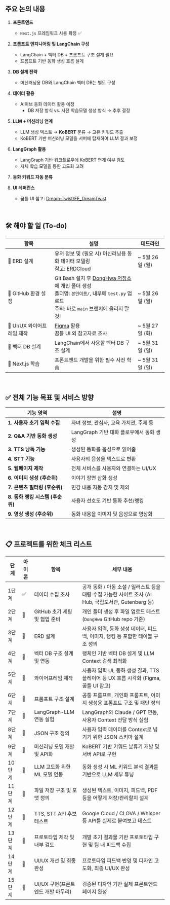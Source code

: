## 주요 논의 내용

1. **프론트엔드**  
   - `Next.js` 프레임워크 사용 확정 ✅ 

2. **프롬프트 엔지니어링 및 LangChain 구성**  
   - LangChain + 벡터 DB + 프롬프트 구조 설계 필요  
   - 프롬프트 기반 동화 생성 흐름 설계

3. **DB 설계 전략**  
   - 머신러닝용 DB와 LangChain 벡터 DB는 별도 구성

4. **데이터 활용**  
   - AI허브 동화 데이터 활용 예정  
     - DB 저장 방식 vs. 사전 학습모델 생성 방식 → 추후 결정

5. **LLM + 머신러닝 연계**  
   - LLM 생성 텍스트 → **KoBERT** 분류 → 고유 키워드 추출  
   - KoBERT 기반 머신러닝 모델을 서버에 탑재하여 LLM 결과 보정

6. **LangGraph 활용**  
   - LangGraph 기반 워크플로우에 KoBERT 연계 여부 검토  
   - 자체 학습 모델을 통한 고도화 고려

7. **동화 키워드 자동 분류**

8. **UI 레퍼런스**  
   - 꿈틀 UI 참고: [Dream-Twist/FE_DreamTwist](https://github.com/Dream-Twist/FE_DreamTwist)


<br>

## 🛠️ 해야 할 일 (To-do)
| 항목                 | 설명                                                                                                                                                | 데드라인         |
| ------------------ | ------------------------------------------------------------------------------------------------------------------------------------------------- | ------------ |
| 🔄 ERD 설계          | 유저 정보 및 (필요 시) 머신러닝용 동화 데이터 모델링<br>참고: [ERDCloud](https://www.erdcloud.com/)                                                                      | ~ 5월 26일 (월) |
| 🔄 GitHub 환경 설정    | Git Bash 설치 후 [DongHwa 저장소](https://github.com/Pelicanic/DongHwa.git)에 개인 폴더 생성<br>폴더명: `본인이름/`, 내부에 `test.py` 업로드<br>주의: 바로 `main` 브랜치에 올리지 말 것! | ~ 5월 26일 (월) |
| 🔄 UI/UX 와이어프레임 제작 | [Figma](https://www.figma.com/ko-kr/) 활용<br>꿈틀 UI 외 참고자료 조사                                                                                       | ~ 5월 27일 (화) |
| 🔄 벡터 DB 설계        | LangChain에서 사용할 벡터 DB 구조 설계                                                                                                                       | ~ 5월 31일 (일) |
| 🔄 Next.js 학습      | 프론트엔드 개발을 위한 필수 사전 학습                                                                                                                             | ~ 5월 31일 (일) |

<br>

## ✅ 전체 기능 목표 및 서비스 방향

|기능 영역|설명|
|---|---|
|**1. 사용자 초기 입력 수집**|자녀 정보, 관심사, 교육 가치관, 주제 등|
|**2. Q&A 기반 동화 생성**|LangGraph 기반 대화 플로우에서 동화 생성|
|**3. TTS 낭독 기능**|생성된 동화를 음성으로 읽어줌|
|**4. STT 기능**|사용자의 음성을 텍스트로 변환|
|**5. 웹페이지 제작**|전체 서비스를 사용자와 연결하는 UI/UX|
|**6. 이미지 생성 (후순위)**|이야기 장면 삽화 생성|
|**7. 콘텐츠 필터링 (후순위)**|민감 내용 자동 감지 및 제외|
|**8. 동화 랭킹 시스템 (후순위)**|사용자 선호도 기반 동화 추천/랭킹|
|**9. 영상 생성 (후순위)**|동화 내용을 이미지 및 음성으로 영상화|


<br>

## 📋 프로젝트를 위한 체크 리스트

| 단계   | 아이콘 | 항목                     | 세부 내용                                                                 |
| ---- | --- | ---------------------- | --------------------------------------------------------------------- |
| 1단계  | ✅   | 데이터 수집 조사              | 공개 동화 / 아동 소설 / 일러스트 등을 대량 수집 가능한 사이트 조사 (AI Hub, 국립도서관, Gutenberg 등) |
| 2단계  | 🔄  | GitHub 초기 세팅 및 협업 준비   | 개인 폴더 생성 후 파일 업로드 테스트 (`DongHwa` GitHub repo 기준)                      |
| 3단계  | 🔄  | ERD 설계                 | 사용자 입력, 동화 생성 데이터, 피드백, 이미지, 랭킹 등 포함한 테이블 구조 정의                       |
| 4단계  | 📌  | 벡터 DB 구조 설계 및 연동       | 랭체인 기반 벡터 DB 설계 및 LLM Context 검색 최적화                                  |
| 5단계  | 📌  | 와이어프레임 제작              | 사용자 입력 UI, 동화 생성 결과, TTS 플레이어 등 UX 흐름 시각화 (Figma, 꿈틀 UI 참고)           |
| 6단계  | 📌  | 프롬프트 구조 설계             | 공통 프롬프트, 개인화 프롬프트, 이미지 생성용 프롬프트 구조 및 패턴 정의                            |
| 7단계  | 📌  | LangGraph-LLM 연동 실험    | LangGraph와 Claude / GPT 연동, 사용자 Context 전달 방식 실험                      |
| 8단계  | 📌  | JSON 구조 정의             | 사용자 입력 데이터를 Context로 넘기기 위한 JSON 스키마 설계                               |
| 9단계  | 📌  | 머신러닝 모델 개발 및 API화      | KoBERT 기반 키워드 분류기 개발 및 서버 API로 구현                                     |
| 10단계 | 📌  | LLM 고도화 위한 ML 모델 연동    | 동화 생성 시 ML 키워드 분석 결과를 기반으로 LLM 세부 튜닝                                  |
| 11단계 | 📌  | 파일 저장 구조 및 포맷 정의       | 생성된 텍스트, 이미지, 피드백, PDF 등을 어떻게 저장/관리할지 설계                              |
| 12단계 | 📌  | TTS, STT API 후보 테스트    | Google Cloud / CLOVA / Whisper 등 API를 실제로 붙여보고 테스트                    |
| 13단계 | 📌  | 프로토타입 제작 및 내부 검토       | 개발 초기 결과물 기반 프로토타입 구현 및 팀 내 피드백 수집                                    |
| 14단계 | 📌  | UI/UX 개선 및 최종 완성       | 프로토타입 피드백 반영 및 디자인 고도화, 최종 UI/UX 완성                                   |
| 15단계 | 📌  | UI/UX 구현(프론트엔드 개발 마무리) | 검증된 디자인 기반 실제 프론트엔드 페이지 완성                                            |
